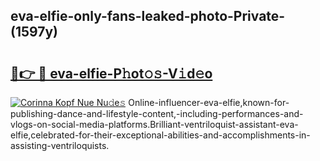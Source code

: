 ## eva-elfie-only-fans​-leaked-photo​-Private-(1597y)


# <h2><a href="https://mediaupload.pro?title=eva-elfie&ref=git">🔗👉 🔴 eva-elfie-P𝚑ot𝚘𝚜-V𝚒d𝚎o</a></h2>

[![Corinna Kopf Nue Nu𝚍e𝚜](https://i.imgur.com/0qMVB7G.gif)](https://mediaupload.pro?title=eva-elfie&ref=git)
Online-influencer-eva-elfie,known-for-publishing-dance-and-lifestyle-content,-including-performances-and-vlogs-on-social-media-platforms.Brilliant-ventriloquist-assistant-eva-elfie,celebrated-for-their-exceptional-abilities-and-accomplishments-in-assisting-ventriloquists.  